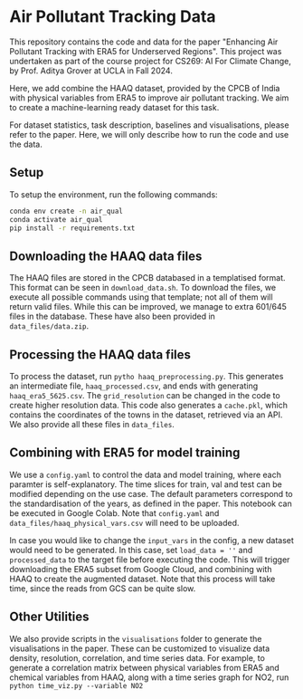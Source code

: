 # Air Pollutant Tracking Data
This repository contains the code and data for the paper "Enhancing Air Pollutant Tracking with ERA5 for Underserved Regions". This project was undertaken as part of the course project for CS269: AI For Climate Change, by Prof. Aditya Grover at UCLA in Fall 2024.

Here, we add combine the HAAQ dataset, provided by the CPCB of India with physical variables from ERA5 to improve air pollutant tracking. We aim to create a machine-learning ready dataset for this task.

For dataset statistics, task description, baselines and visualisations, please refer to the paper. Here, we will only describe how to run the code and use the data.

## Setup
To setup the environment, run the following commands:
```bash
conda env create -n air_qual
conda activate air_qual
pip install -r requirements.txt
```

## Downloading the HAAQ data files
The HAAQ files are stored in the CPCB databased in a templatised format. This format can be seen in ```download_data.sh```. To download the files, we execute all possible commands using that template; not all of them will return valid files. While this can be improved, we manage to extra 601/645 files in the database. These have also been provided in ```data_files/data.zip```.
## Processing the HAAQ data files
To process the dataset, run ```pytho haaq_preprocessing.py```. This generates an intermediate file, ```haaq_processed.csv```, and ends with generating ```haaq_era5_5625.csv```. The ```grid_resolution``` can be changed in the code to create higher resolution data. This code also generates a ```cache.pkl```, which contains the coordinates of the towns in the dataset, retrieved via an API. We also provide all these files in ```data_files```.
## Combining with ERA5 for model training
We use a ```config.yaml``` to control the data and model training, where each paramter is self-explanatory. The time slices for train, val and test can be modified depending on the use case. The default parameters correspond to the standardisation of the years, as defined in the paper. This notebook can be executed in Google Colab. Note that ```config.yaml``` and ```data_files/haaq_physical_vars.csv``` will need to be uploaded.

In case you would like to change the ```input_vars``` in the config, a new dataset would need to be generated. In this case, set ```load_data = ''``` and ```processed_data``` to the target file before executing the code. This will trigger downloading the ERA5 subset from Google Cloud, and combining with HAAQ to create the augmented dataset. Note that this process will take time, since the reads from GCS can be quite slow.

## Other Utilities
We also provide scripts in the ```visualisations``` folder to generate the visualisations in the paper. These can be customized to visualize data density, resolution, correlation, and time series data. For example, to generate a correlation matrix between physical variables from ERA5 and chemical variables from HAAQ, along with a time series graph for NO2, run ```python time_viz.py --variable NO2```